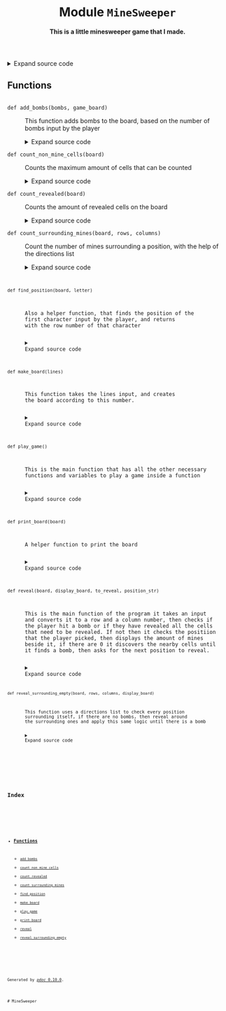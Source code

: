 <header>
<h1 class="title">Module <code>MineSweeper</code></h1>
  <b> This is a little minesweeper game that I made.</b> 
</header>
<section id="section-intro">
<details class="source">
<summary>
<span>Expand source code</span>
</summary>
<pre><code class="python">import string
import random as rnd


def make_board(lines):
    &#34;&#34;&#34;
    This function takes the lines input, and creates
    the board according to this number.
    &#34;&#34;&#34;
    board = []
    line_start = list(string.ascii_uppercase)
    for rows in range(lines + 1):
        board.append([rows])
        if rows == 0:
            for columns in range(lines):
                board[rows].append(f&#34;{columns+1}&#34;)
        else:
            for columns in range(lines):
                if columns == 0:
                    board[rows] = [line_start[rows - 1]]
                board[rows].append(&#34;#&#34;)
    return board


def add_bombs(bombs, game_board):
    &#34;&#34;&#34;
    This function adds bombs to the board,
    based on the number of bombs input by the player
    &#34;&#34;&#34;
    b = 0
    while b != bombs:
        rows, columns = rnd.randint(1, len(game_board) - 1), rnd.randint(
            1, len(game_board) - 1
        )
        if game_board[rows][columns] == &#34;X&#34;:
            rows, columns = rnd.randint(1, len(game_board) - 1), rnd.randint(
                1, len(game_board) - 1
            )
            game_board[rows][columns] = &#34;X&#34;
        else:
            game_board[rows][columns] = &#34;X&#34;
        b += 1
    return game_board


def print_board(board):
    &#34;&#34;&#34;
    A helper function to print the board
    &#34;&#34;&#34;
    for i in range(len(board)):
        print(board[i])


def find_position(board, letter):
    &#34;&#34;&#34;
    Also a helper function, that finds the position of the
    first character input by the player, and returns
    with the row number of that character
    &#34;&#34;&#34;
    for rows in range(len(board)):
        for columns in range(len(board)):
            if board[rows][columns] == letter:
                return rows


def reveal(board, display_board, to_reveal, position_str):
    &#34;&#34;&#34;
    This is the main function of the program it takes an input
    and converts it to a row and a column number, then checks if
    the player hit a bomb or if they have revealed all the cells
    that need to be revealed. If not then it checks the positiion
    that the player picked, then displays the amount of mines
    beside it, if there are 0 it discovers the nearby cells until
    it finds a bomb, then asks for the next position to reveal.
    &#34;&#34;&#34;
    letter = position_str[0].upper()
    rows = find_position(board, letter)
    columns = int(position_str[1::])
    revealed_non_mine_cells = count_revealed(board)
    if board[rows][columns] == &#34;X&#34;:
        print(&#34;Game over, you found a bomb!&#34;)
        print_board(board)
        try:
            print(input(&#34;Press enter to play another round(ctrl+C to quit)&#34;))
            play_game()
        except KeyboardInterrupt:
            print()
    elif revealed_non_mine_cells + 1 == to_reveal:
        print(&#34;Congratulations, You WIN!!!!&#34;)
        board[rows][columns] = count_surrounding_mines(board, rows, columns)
        print_board(board)
        try:
            print(input(&#34;Press enter to play another round(ctrl+C to quit)&#34;))
            play_game()
        except KeyboardInterrupt:
            print()
    elif revealed_non_mine_cells &lt; to_reveal:
        board[rows][columns] = count_surrounding_mines(board, rows, columns)
        display_board[rows][columns] = board[rows][columns]
        if board[rows][columns] == &#34;0&#34;:
            reveal_surrounding_empty(board, rows, columns, display_board)
        print_board(display_board)
        position_str = input(&#34;Please enter another position to reveal: &#34;)
        reveal(board, display_board, to_reveal, position_str)

    return board


def count_revealed(board):
    &#34;&#34;&#34;
    Counts the amount of revealed cells on the board
    &#34;&#34;&#34;
    count = 0
    for i in range(1, len(board)):
        for j in range(1, len(board)):
            if board[i][j] in [&#34;0&#34;, &#34;1&#34;, &#34;2&#34;, &#34;3&#34;, &#34;4&#34;, &#34;5&#34;, &#34;6&#34;, &#34;7&#34;, &#34;8&#34;]:
                count += 1
    return count


def count_non_mine_cells(board):
    &#34;&#34;&#34;
    Counts the maximum amount of cells that can be counted
    &#34;&#34;&#34;
    count = sum(row.count(&#34;#&#34;) for row in board)
    return count


def reveal_surrounding_empty(board, rows, columns, display_board):
    &#34;&#34;&#34;
    This function uses a directions list to check every position
    surrounding itself, if there are no bombs, then reveal around
    the surrounding ones and apply this same logic until there is a bomb
    &#34;&#34;&#34;
    if board[rows][columns] != &#34;0&#34;:
        return
    directions = [
        (i, j) for i in range(-1, 2) for j in range(-1, 2) if i != 0 or j != 0
    ]

    for dx, dy in directions:
        new_row, new_col = rows + dx, columns + dy
        if (
            0 &lt;= new_row &lt; len(board)
            and 0 &lt;= new_col &lt; len(board[0])
            and board[new_row][new_col] == &#34;#&#34;
        ):
            board[new_row][new_col] = count_surrounding_mines(board, new_row, new_col)
            display_board[new_row][new_col] = board[new_row][new_col]
            reveal_surrounding_empty(board, new_row, new_col, display_board)


def count_surrounding_mines(board, rows, columns):
    &#34;&#34;&#34;
    Count the number of mines surrounding a position,
    with the help of the directions list
    &#34;&#34;&#34;
    mine_count = 0
    directions = [
        (i, j) for i in range(-1, 2) for j in range(-1, 2) if i != 0 or j != 0
    ]

    for dx, dy in directions:
        new_row, new_col = rows + dx, columns + dy
        if (
            0 &lt;= new_row &lt; len(board)
            and 0 &lt;= new_col &lt; len(board[0])
            and board[new_row][new_col] == &#34;X&#34;
        ):
            mine_count += 1
    return f&#34;{mine_count}&#34;


def play_game():
    &#34;&#34;&#34;
    This is the main function that has all the other necessary
    functions and variables to play a game inside a function
    &#34;&#34;&#34;
    while True:
        try:
            lines = int(input(&#34;How big should the board be?&#34;))
            bombs = int(input(&#34;How many bombs there should be?&#34;))
            break
        except (ValueError, TypeError):
            print(&#34;Please enter a valid number&#34;)
    display_map = make_board(lines).copy()
    game_map = make_board(lines).copy()
    print_board(display_map)
    add_bombs(bombs, game_map)
    to_reveal = count_non_mine_cells(game_map)
    position_str = input(&#34;Please enter a position to reveal: &#34;)
    reveal(game_map, display_map, to_reveal, position_str)


play_game()</code></pre>
</details>
</section>
<section>
</section>
<section>
</section>
<section>
<h2 class="section-title" id="header-functions">Functions</h2>
<dl>
<dt id="MineSweeper.add_bombs"><code class="name flex">
<span>def <span class="ident">add_bombs</span></span>(<span>bombs, game_board)</span>
</code></dt>
<dd>
<div class="desc"><p>This function adds bombs to the board,
based on the number of bombs input by the player</p></div>
<details class="source">
<summary>
<span>Expand source code</span>
</summary>
<pre><code class="python">def add_bombs(bombs, game_board):
    &#34;&#34;&#34;
    This function adds bombs to the board,
    based on the number of bombs input by the player
    &#34;&#34;&#34;
    b = 0
    while b != bombs:
        rows, columns = rnd.randint(1, len(game_board) - 1), rnd.randint(
            1, len(game_board) - 1
        )
        if game_board[rows][columns] == &#34;X&#34;:
            rows, columns = rnd.randint(1, len(game_board) - 1), rnd.randint(
                1, len(game_board) - 1
            )
            game_board[rows][columns] = &#34;X&#34;
        else:
            game_board[rows][columns] = &#34;X&#34;
        b += 1
    return game_board</code></pre>
</details>
</dd>
<dt id="MineSweeper.count_non_mine_cells"><code class="name flex">
<span>def <span class="ident">count_non_mine_cells</span></span>(<span>board)</span>
</code></dt>
<dd>
<div class="desc"><p>Counts the maximum amount of cells that can be counted</p></div>
<details class="source">
<summary>
<span>Expand source code</span>
</summary>
<pre><code class="python">def count_non_mine_cells(board):
    &#34;&#34;&#34;
    Counts the maximum amount of cells that can be counted
    &#34;&#34;&#34;
    count = sum(row.count(&#34;#&#34;) for row in board)
    return count</code></pre>
</details>
</dd>
<dt id="MineSweeper.count_revealed"><code class="name flex">
<span>def <span class="ident">count_revealed</span></span>(<span>board)</span>
</code></dt>
<dd>
<div class="desc"><p>Counts the amount of revealed cells on the board</p></div>
<details class="source">
<summary>
<span>Expand source code</span>
</summary>
<pre><code class="python">def count_revealed(board):
    &#34;&#34;&#34;
    Counts the amount of revealed cells on the board
    &#34;&#34;&#34;
    count = 0
    for i in range(1, len(board)):
        for j in range(1, len(board)):
            if board[i][j] in [&#34;0&#34;, &#34;1&#34;, &#34;2&#34;, &#34;3&#34;, &#34;4&#34;, &#34;5&#34;, &#34;6&#34;, &#34;7&#34;, &#34;8&#34;]:
                count += 1
    return count</code></pre>
</details>
</dd>
<dt id="MineSweeper.count_surrounding_mines"><code class="name flex">
<span>def <span class="ident">count_surrounding_mines</span></span>(<span>board, rows, columns)</span>
</code></dt>
<dd>
<div class="desc"><p>Count the number of mines surrounding a position,
with the help of the directions list</p></div>
<details class="source">
<summary>
<span>Expand source code</span>
</summary>
<pre><code class="python">def count_surrounding_mines(board, rows, columns):
    &#34;&#34;&#34;
    Count the number of mines surrounding a position,
    with the help of the directions list
    &#34;&#34;&#34;
    mine_count = 0
    directions = [
        (i, j) for i in range(-1, 2) for j in range(-1, 2) if i != 0 or j != 0
    ]

    for dx, dy in directions:
        new_row, new_col = rows + dx, columns + dy
        if (
            0 &lt;= new_row &lt; len(board)
            and 0 &lt;= new_col &lt; len(board[0])
            and board[new_row][new_col] == &#34;X&#34;
        ):
            mine_count += 1
    return f&#34;{mine_count}&#34;</code></pre>
</details>
</dd>
<dt id="MineSweeper.find_position"><code class="name flex">
<span>def <span class="ident">find_position</span></span>(<span>board, letter)</span>
</code></dt>
<dd>
<div class="desc"><p>Also a helper function, that finds the position of the
first character input by the player, and returns
with the row number of that character</p></div>
<details class="source">
<summary>
<span>Expand source code</span>
</summary>
<pre><code class="python">def find_position(board, letter):
    &#34;&#34;&#34;
    Also a helper function, that finds the position of the
    first character input by the player, and returns
    with the row number of that character
    &#34;&#34;&#34;
    for rows in range(len(board)):
        for columns in range(len(board)):
            if board[rows][columns] == letter:
                return rows</code></pre>
</details>
</dd>
<dt id="MineSweeper.make_board"><code class="name flex">
<span>def <span class="ident">make_board</span></span>(<span>lines)</span>
</code></dt>
<dd>
<div class="desc"><p>This function takes the lines input, and creates
the board according to this number.</p></div>
<details class="source">
<summary>
<span>Expand source code</span>
</summary>
<pre><code class="python">def make_board(lines):
    &#34;&#34;&#34;
    This function takes the lines input, and creates
    the board according to this number.
    &#34;&#34;&#34;
    board = []
    line_start = list(string.ascii_uppercase)
    for rows in range(lines + 1):
        board.append([rows])
        if rows == 0:
            for columns in range(lines):
                board[rows].append(f&#34;{columns+1}&#34;)
        else:
            for columns in range(lines):
                if columns == 0:
                    board[rows] = [line_start[rows - 1]]
                board[rows].append(&#34;#&#34;)
    return board</code></pre>
</details>
</dd>
<dt id="MineSweeper.play_game"><code class="name flex">
<span>def <span class="ident">play_game</span></span>(<span>)</span>
</code></dt>
<dd>
<div class="desc"><p>This is the main function that has all the other necessary
functions and variables to play a game inside a function</p></div>
<details class="source">
<summary>
<span>Expand source code</span>
</summary>
<pre><code class="python">def play_game():
    &#34;&#34;&#34;
    This is the main function that has all the other necessary
    functions and variables to play a game inside a function
    &#34;&#34;&#34;
    while True:
        try:
            lines = int(input(&#34;How big should the board be?&#34;))
            bombs = int(input(&#34;How many bombs there should be?&#34;))
            break
        except (ValueError, TypeError):
            print(&#34;Please enter a valid number&#34;)
    display_map = make_board(lines).copy()
    game_map = make_board(lines).copy()
    print_board(display_map)
    add_bombs(bombs, game_map)
    to_reveal = count_non_mine_cells(game_map)
    position_str = input(&#34;Please enter a position to reveal: &#34;)
    reveal(game_map, display_map, to_reveal, position_str)</code></pre>
</details>
</dd>
<dt id="MineSweeper.print_board"><code class="name flex">
<span>def <span class="ident">print_board</span></span>(<span>board)</span>
</code></dt>
<dd>
<div class="desc"><p>A helper function to print the board</p></div>
<details class="source">
<summary>
<span>Expand source code</span>
</summary>
<pre><code class="python">def print_board(board):
    &#34;&#34;&#34;
    A helper function to print the board
    &#34;&#34;&#34;
    for i in range(len(board)):
        print(board[i])</code></pre>
</details>
</dd>
<dt id="MineSweeper.reveal"><code class="name flex">
<span>def <span class="ident">reveal</span></span>(<span>board, display_board, to_reveal, position_str)</span>
</code></dt>
<dd>
<div class="desc"><p>This is the main function of the program it takes an input
and converts it to a row and a column number, then checks if
the player hit a bomb or if they have revealed all the cells
that need to be revealed. If not then it checks the positiion
that the player picked, then displays the amount of mines
beside it, if there are 0 it discovers the nearby cells until
it finds a bomb, then asks for the next position to reveal.</p></div>
<details class="source">
<summary>
<span>Expand source code</span>
</summary>
<pre><code class="python">def reveal(board, display_board, to_reveal, position_str):
    &#34;&#34;&#34;
    This is the main function of the program it takes an input
    and converts it to a row and a column number, then checks if
    the player hit a bomb or if they have revealed all the cells
    that need to be revealed. If not then it checks the positiion
    that the player picked, then displays the amount of mines
    beside it, if there are 0 it discovers the nearby cells until
    it finds a bomb, then asks for the next position to reveal.
    &#34;&#34;&#34;
    letter = position_str[0].upper()
    rows = find_position(board, letter)
    columns = int(position_str[1::])
    revealed_non_mine_cells = count_revealed(board)
    if board[rows][columns] == &#34;X&#34;:
        print(&#34;Game over, you found a bomb!&#34;)
        print_board(board)
        try:
            print(input(&#34;Press enter to play another round(ctrl+C to quit)&#34;))
            play_game()
        except KeyboardInterrupt:
            print()
    elif revealed_non_mine_cells + 1 == to_reveal:
        print(&#34;Congratulations, You WIN!!!!&#34;)
        board[rows][columns] = count_surrounding_mines(board, rows, columns)
        print_board(board)
        try:
            print(input(&#34;Press enter to play another round(ctrl+C to quit)&#34;))
            play_game()
        except KeyboardInterrupt:
            print()
    elif revealed_non_mine_cells &lt; to_reveal:
        board[rows][columns] = count_surrounding_mines(board, rows, columns)
        display_board[rows][columns] = board[rows][columns]
        if board[rows][columns] == &#34;0&#34;:
            reveal_surrounding_empty(board, rows, columns, display_board)
        print_board(display_board)
        position_str = input(&#34;Please enter another position to reveal: &#34;)
        reveal(board, display_board, to_reveal, position_str)

    return board</code></pre>
</details>
</dd>
<dt id="MineSweeper.reveal_surrounding_empty"><code class="name flex">
<span>def <span class="ident">reveal_surrounding_empty</span></span>(<span>board, rows, columns, display_board)</span>
</code></dt>
<dd>
<div class="desc"><p>This function uses a directions list to check every position
surrounding itself, if there are no bombs, then reveal around
the surrounding ones and apply this same logic until there is a bomb</p></div>
<details class="source">
<summary>
<span>Expand source code</span>
</summary>
<pre><code class="python">def reveal_surrounding_empty(board, rows, columns, display_board):
    &#34;&#34;&#34;
    This function uses a directions list to check every position
    surrounding itself, if there are no bombs, then reveal around
    the surrounding ones and apply this same logic until there is a bomb
    &#34;&#34;&#34;
    if board[rows][columns] != &#34;0&#34;:
        return
    directions = [
        (i, j) for i in range(-1, 2) for j in range(-1, 2) if i != 0 or j != 0
    ]

    for dx, dy in directions:
        new_row, new_col = rows + dx, columns + dy
        if (
            0 &lt;= new_row &lt; len(board)
            and 0 &lt;= new_col &lt; len(board[0])
            and board[new_row][new_col] == &#34;#&#34;
        ):
            board[new_row][new_col] = count_surrounding_mines(board, new_row, new_col)
            display_board[new_row][new_col] = board[new_row][new_col]
            reveal_surrounding_empty(board, new_row, new_col, display_board)</code></pre>
</details>
</dd>
</dl>
</section>
<section>
</section>
</article>
<nav id="sidebar">
<h1>Index</h1>
<div class="toc">
<ul></ul>
</div>
<ul id="index">
<li><h3><a href="#header-functions">Functions</a></h3>
<ul class="">
<li><code><a title="MineSweeper.add_bombs" href="#MineSweeper.add_bombs">add_bombs</a></code></li>
<li><code><a title="MineSweeper.count_non_mine_cells" href="#MineSweeper.count_non_mine_cells">count_non_mine_cells</a></code></li>
<li><code><a title="MineSweeper.count_revealed" href="#MineSweeper.count_revealed">count_revealed</a></code></li>
<li><code><a title="MineSweeper.count_surrounding_mines" href="#MineSweeper.count_surrounding_mines">count_surrounding_mines</a></code></li>
<li><code><a title="MineSweeper.find_position" href="#MineSweeper.find_position">find_position</a></code></li>
<li><code><a title="MineSweeper.make_board" href="#MineSweeper.make_board">make_board</a></code></li>
<li><code><a title="MineSweeper.play_game" href="#MineSweeper.play_game">play_game</a></code></li>
<li><code><a title="MineSweeper.print_board" href="#MineSweeper.print_board">print_board</a></code></li>
<li><code><a title="MineSweeper.reveal" href="#MineSweeper.reveal">reveal</a></code></li>
<li><code><a title="MineSweeper.reveal_surrounding_empty" href="#MineSweeper.reveal_surrounding_empty">reveal_surrounding_empty</a></code></li>
</ul>
</li>
</ul>
</nav>
</main>
<footer id="footer">
<p>Generated by <a href="https://pdoc3.github.io/pdoc" title="pdoc: Python API documentation generator"><cite>pdoc</cite> 0.10.0</a>.</p>
</footer>
</body>
</html># MineSweeper
